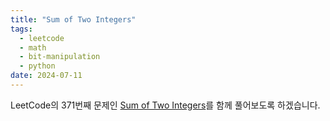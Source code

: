 ```yaml
---
title: "Sum of Two Integers"
tags:
  - leetcode
  - math
  - bit-manipulation
  - python
date: 2024-07-11
---
```


LeetCode의 371번째 문제인 [Sum of Two Integers](https://leetcode.com/problems/sum-of-two-integers/)를 함께 풀어보도록 하겠습니다.
